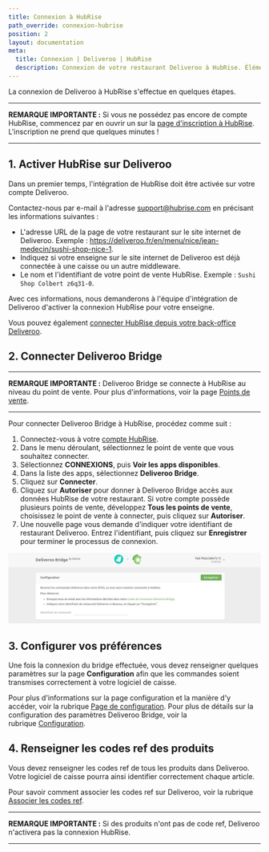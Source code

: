```yaml
---
title: Connexion à HubRise
path_override: connexion-hubrise
position: 2
layout: documentation
meta:
  title: Connexion | Deliveroo | HubRise
  description: Connexion de votre restaurant Deliveroo à HubRise. Éléments à fournir et étapes à suivre pour recevoir vos commandes Deliveroo dans votre logiciel de caisse.
---
```


La connexion de Deliveroo à HubRise s'effectue en quelques étapes.

---

**REMARQUE IMPORTANTE :** Si vous ne possédez pas encore de compte HubRise, commencez par en ouvrir un sur la [page d'inscription à HubRise](https://manager.hubrise.com/signup?locale=fr-FR). L'inscription ne prend que quelques minutes !

---

## 1. Activer HubRise sur Deliveroo

Dans un premier temps, l'intégration de HubRise doit être activée sur votre compte Deliveroo.

Contactez-nous par e-mail à l'adresse support@hubrise.com en précisant les informations suivantes :

- L'adresse URL de la page de votre restaurant sur le site internet de Deliveroo. Exemple : https://deliveroo.fr/en/menu/nice/jean-medecin/sushi-shop-nice-1.
- Indiquez si votre enseigne sur le site internet de Deliveroo est déjà connectée à une caisse ou un autre middleware.
- Le nom et l'identifiant de votre point de vente HubRise. Exemple : `Sushi Shop Colbert z6q31-0`.

Avec ces informations, nous demanderons à l'équipe d'intégration de Deliveroo d'activer la connexion HubRise pour votre enseigne.

Vous pouvez également [connecter HubRise depuis votre back-office Deliveroo](/apps/deliveroo/faqs/connecter-depuis-le-back-office-deliveroo).

## 2. Connecter Deliveroo Bridge

---

**REMARQUE IMPORTANTE :** Deliveroo Bridge se connecte à HubRise au niveau du point de vente. Pour plus d'informations, voir la page [Points de vente](/docs/points-de-vente).

---

Pour connecter Deliveroo Bridge à HubRise, procédez comme suit :

1. Connectez-vous à votre [compte HubRise](https://manager.hubrise.com?locale=fr-FR).
1. Dans le menu déroulant, sélectionnez le point de vente que vous souhaitez connecter.
1. Sélectionnez **CONNEXIONS**, puis **Voir les apps disponibles**.
1. Dans la liste des apps, sélectionnez **Deliveroo Bridge**.
1. Cliquez sur **Connecter**.
1. Cliquez sur **Autoriser** pour donner à Deliveroo Bridge accès aux données HubRise de votre restaurant. Si votre compte possède plusieurs points de vente, développez **Tous les points de vente**, choisissez le point de vente à connecter, puis cliquez sur **Autoriser**.
1. Une nouvelle page vous demande d'indiquer votre identifiant de restaurant Deliveroo. Entrez l'identifiant, puis cliquez sur **Enregistrer** pour terminer le processus de connexion.

![Identifiant de restaurant Deliveroo](./images/001-deliveroo-restaurant-id.png)

## 3. Configurer vos préférences

Une fois la connexion du bridge effectuée, vous devez renseigner quelques paramètres sur la page **Configuration** afin que les commandes soient transmises correctement à votre logiciel de caisse.

Pour plus d'informations sur la page configuration et la manière d'y accéder, voir la rubrique [Page de configuration](/apps/deliveroo/interface-utilisateur/#configuration). Pour plus de détails sur la configuration des paramètres Deliveroo Bridge, voir la rubrique [Configuration](/apps/deliveroo/configuration).

## 4. Renseigner les codes ref des produits

Vous devez renseigner les codes ref de tous les produits dans Deliveroo. Votre logiciel de caisse pourra ainsi identifier correctement chaque article.

Pour savoir comment associer les codes ref sur Deliveroo, voir la rubrique [Associer les codes ref](/apps/deliveroo/associer-codes-ref).

---

**REMARQUE IMPORTANTE :** Si des produits n'ont pas de code ref, Deliveroo n'activera pas la connexion HubRise.

---
